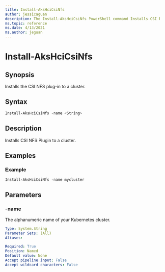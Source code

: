 ```yaml
---
title: Install-AksHciCsiNfs
author: jessicaguan
description: The Install-AksHciCsiNfs PowerShell command Installs CSI NFS Plugin to a cluster
ms.topic: reference
ms.date: 4/13/2021
ms.author: jeguan
---
```


# Install-AksHciCsiNfs

## Synopsis
Installs the CSI NFS plug-in to a cluster.

## Syntax

```powershell
Install-AksHciCsiNfs -name <String>                       
```

## Description
Installs CSI NFS Plugin to a cluster.

## Examples

### Example

```PowerShell
Install-AksHciCsiNfs -name mycluster
```

## Parameters

### -name
The alphanumeric name of your Kubernetes cluster.

```yaml
Type: System.String
Parameter Sets: (All)
Aliases:

Required: True
Position: Named
Default value: None
Accept pipeline input: False
Accept wildcard characters: False
```
